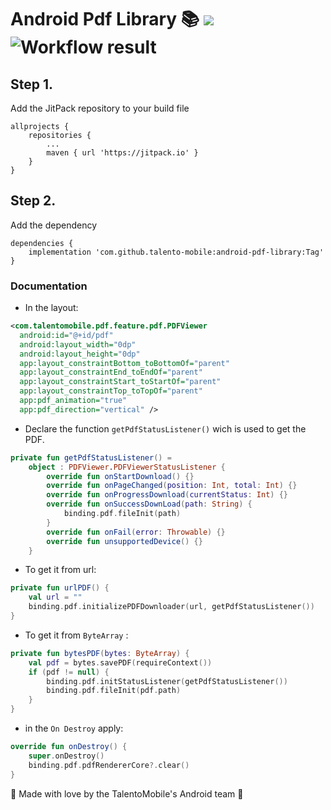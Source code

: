 
# Android Pdf Library 📚 [![](https://jitpack.io/v/talento-mobile/android-pdf-library.svg)](https://jitpack.io/#talento-mobile/android-pdf-library) ![Workflow result](https://github.com/talento-mobile/android-pdf-library/workflows/Check/badge.svg)
## Step 1.
Add the JitPack repository to your build file
``` Grooby
allprojects {
	repositories {
		...
		maven { url 'https://jitpack.io' }
	}
}
```
## Step 2.
Add the dependency
```Grooby
dependencies {
	implementation 'com.github.talento-mobile:android-pdf-library:Tag'
}
```
### Documentation
- In the layout:
```XML
<com.talentomobile.pdf.feature.pdf.PDFViewer  
  android:id="@+id/pdf"  
  android:layout_width="0dp"  
  android:layout_height="0dp"  
  app:layout_constraintBottom_toBottomOf="parent"  
  app:layout_constraintEnd_toEndOf="parent"  
  app:layout_constraintStart_toStartOf="parent"  
  app:layout_constraintTop_toTopOf="parent"  
  app:pdf_animation="true"  
  app:pdf_direction="vertical" />
```
- Declare the function `getPdfStatusListener()` wich is used to get the PDF.
```Kotlin
private fun getPdfStatusListener() =  
    object : PDFViewer.PDFViewerStatusListener {  
        override fun onStartDownload() {}  
        override fun onPageChanged(position: Int, total: Int) {}    
        override fun onProgressDownload(currentStatus: Int) {}  
        override fun onSuccessDownLoad(path: String) {  
	        binding.pdf.fileInit(path)  
        }  
        override fun onFail(error: Throwable) {}  
        override fun unsupportedDevice() {}  
    }
```
- To get it from url:
```Kotlin
private fun urlPDF() {
    val url = ""
    binding.pdf.initializePDFDownloader(url, getPdfStatusListener())
}
```
- To get it from `ByteArray` :
```Kotlin
private fun bytesPDF(bytes: ByteArray) {  
    val pdf = bytes.savePDF(requireContext())  
    if (pdf != null) {  
        binding.pdf.initStatusListener(getPdfStatusListener())  
        binding.pdf.fileInit(pdf.path)  
    }  
}
```
- in the `On Destroy` apply:
```Kotlin
override fun onDestroy() {  
    super.onDestroy()  
    binding.pdf.pdfRendererCore?.clear()  
}
```

💙 Made with love by the TalentoMobile's Android team 💙
